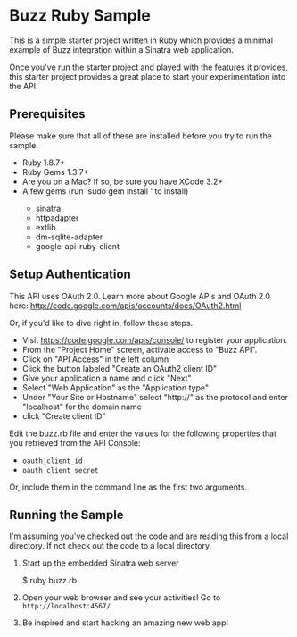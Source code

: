 # Buzz Ruby Sample
This is a simple starter project written in Ruby which provides a minimal
example of Buzz integration within a Sinatra web application.

Once you've run the starter project and played with the features it provides,
this starter project provides a great place to start your experimentation into
the API.

## Prerequisites
Please make sure that all of these are installed before you try to run the
sample.

- Ruby 1.8.7+
- Ruby Gems 1.3.7+
- Are you on a Mac? If so, be sure you have XCode 3.2+
- A few gems (run 'sudo gem install <gem name>' to install)
    - sinatra
    - httpadapter
    - extlib
    - dm-sqlite-adapter
    - google-api-ruby-client

## Setup Authentication

This API uses OAuth 2.0. Learn more about Google APIs and OAuth 2.0 here:
http://code.google.com/apis/accounts/docs/OAuth2.html

Or, if you'd like to dive right in, follow these steps.
 - Visit https://code.google.com/apis/console/ to register your application.
 - From the "Project Home" screen, activate access to "Buzz API".
 - Click on "API Access" in the left column
 - Click the button labeled "Create an OAuth2 client ID"
 - Give your application a name and click "Next"
 - Select "Web Application" as the "Application type"
 - Under "Your Site or Hostname" select "http://" as the protocol and enter
   "localhost" for the domain name
 - click "Create client ID"

Edit the buzz.rb file and enter the values for the following properties that 
you retrieved from the API Console:

 - `oauth_client_id`
 - `oauth_client_secret`

Or, include them in the command line as the first two arguments.

## Running the Sample

I'm assuming you've checked out the code and are reading this from a local
directory. If not check out the code to a local directory.

1. Start up the embedded Sinatra web server

    $ ruby buzz.rb

2. Open your web browser and see your activities! Go to `http://localhost:4567/`

3. Be inspired and start hacking an amazing new web app!
